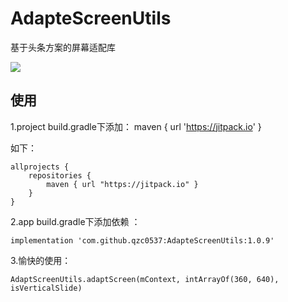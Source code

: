 # AdapteScreenUtils
基于头条方案的屏幕适配库

[![](https://jitpack.io/v/qzc0537/AdapteScreenUtils.svg)](https://jitpack.io/#qzc0537/AdapteScreenUtils)

使用
--
1.project build.gradle下添加：
maven { url 'https://jitpack.io' }

如下：

```
allprojects {
    repositories {
        maven { url "https://jitpack.io" }
    }
}
```

2.app build.gradle下添加依赖 ：

```
implementation 'com.github.qzc0537:AdapteScreenUtils:1.0.9'
```

3.愉快的使用：
```
AdaptScreenUtils.adaptScreen(mContext, intArrayOf(360, 640), isVerticalSlide)
